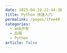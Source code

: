 ```yaml
---
date: 2025-04-19 22:44:38
title: Python 快速入门
permalink: /pages/1fee48
categories:
  - web开发
  - 后端
  - Python
article: false
---
```


